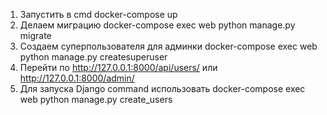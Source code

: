 1. Запустить в cmd docker-compose up
2. Делаем миграцию docker-compose exec web python manage.py migrate
3. Создаем суперпользователя для админки docker-compose exec web python manage.py createsuperuser
4. Перейти по http://127.0.0.1:8000/api/users/ или http://127.0.0.1:8000/admin/
5. Для запуска Django command использовать docker-compose exec web python manage.py create_users
